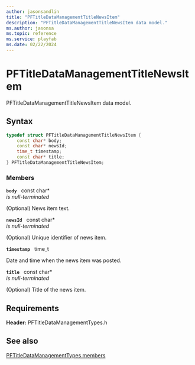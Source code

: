 ```yaml
---
author: jasonsandlin
title: "PFTitleDataManagementTitleNewsItem"
description: "PFTitleDataManagementTitleNewsItem data model."
ms.author: jasonsa
ms.topic: reference
ms.service: playfab
ms.date: 02/22/2024
---
```


# PFTitleDataManagementTitleNewsItem  

PFTitleDataManagementTitleNewsItem data model.  

## Syntax  
  
```cpp
typedef struct PFTitleDataManagementTitleNewsItem {  
    const char* body;  
    const char* newsId;  
    time_t timestamp;  
    const char* title;  
} PFTitleDataManagementTitleNewsItem;  
```
  
### Members  
  
**`body`** &nbsp; const char*  
*is null-terminated*  
  
(Optional) News item text.
  
**`newsId`** &nbsp; const char*  
*is null-terminated*  
  
(Optional) Unique identifier of news item.
  
**`timestamp`** &nbsp; time_t  
  
Date and time when the news item was posted.
  
**`title`** &nbsp; const char*  
*is null-terminated*  
  
(Optional) Title of the news item.
  
  
## Requirements  
  
**Header:** PFTitleDataManagementTypes.h
  
## See also  
[PFTitleDataManagementTypes members](../pftitledatamanagementtypes_members.md)  

  
  
